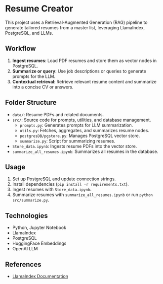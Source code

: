 

# Resume Creator

This project uses a Retrieval-Augmented Generation (RAG) pipeline to generate tailored resumes from a master list, leveraging LlamaIndex, PostgreSQL, and LLMs.

## Workflow
1. **Ingest resumes**: Load PDF resumes and store them as vector nodes in PostgreSQL.
2. **Summarize or query**: Use job descriptions or queries to generate prompts for the LLM.
3. **Contextual retrieval**: Retrieve relevant resume content and summarize into a concise CV or answers.

## Folder Structure
- `data/`: Resume PDFs and related documents.
- `src/`: Source code for prompts, utilities, and database management.
	- `prompts.py`: Generates prompts for LLM summarization.
	- `utils.py`: Fetches, aggregates, and summarizes resume nodes.
	- `postgresDB/pgstore.py`: Manages PostgreSQL vector store.
	- `summarize.py`: Script for summarizing resumes.
- `Store_data.ipynb`: Ingests resume PDFs into the vector store.
- `summarize_all_resumes.ipynb`: Summarizes all resumes in the database.

## Usage
1. Set up PostgreSQL and update connection strings.
2. Install dependencies (`pip install -r requirements.txt`).
3. Ingest resumes with `Store_data.ipynb`.
4. Summarize resumes with `summarize_all_resumes.ipynb` or run `python src/summarize.py`.

## Technologies
- Python, Jupyter Notebook
- LlamaIndex
- PostgreSQL
- HuggingFace Embeddings
- OpenAI LLM

## References
- [LlamaIndex Documentation](https://docs.llamaindex.ai/en/stable/)